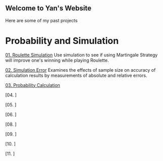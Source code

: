 ## Welcome to Yan's Website

Here are some of my past projects


# Probability and Simulation

[01. Roulette Simulation](https://shen-yan.github.io/Probability-and-Inference-Portfolio-Shen-Yan-/01-roulette-simulation/writeup.nb.html)
  Use simulation to see if using Martingale Strategy will improve one's winning while playing Roulette.

[02. Simulation Error](https://shen-yan.github.io/Probability-and-Inference-Portfolio-Shen-Yan-/blob/master/02-monte-carlo-error/writeup.nb.html)
  Examines the effects of sample size on accuracy of calculation results by measurements of absolute and relative errors.

[03. Probability Calculation](https://htmlpreview.github.io/?https://github.com/shen-yan/Probability-and-Inference-Portfolio-Shen-Yan-/blob/master/03-probability-calcs/writeup.html)

[04. ]

[05. ]

[06. ]

[08. ]

[09. ]

[10. ]

[11. ]
